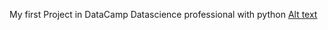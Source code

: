 My first Project in DataCamp Datascience professional with python
[Alt text](https://github.com/bekuretsion/Project-Investigating-Netflix-Movies/blob/main/Lnet.png)
